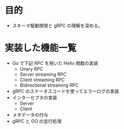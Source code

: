 # 目的

- スキーマ駆動開発と gRPC の理解を深める。

# 実装した機能一覧

- Go で下記 RPC を用いた Hello 関数の実装
  - Unary RPC
  - Server streaming RPC
  - Client streaming RPC
  - Bidirectional streaming RPC
- gRPC のステータスコードを使ってエラーログの実装
- インターセプタの実装
  - Server
  - Client
- メタデータの付与
- gRPC と GO の並行処理
